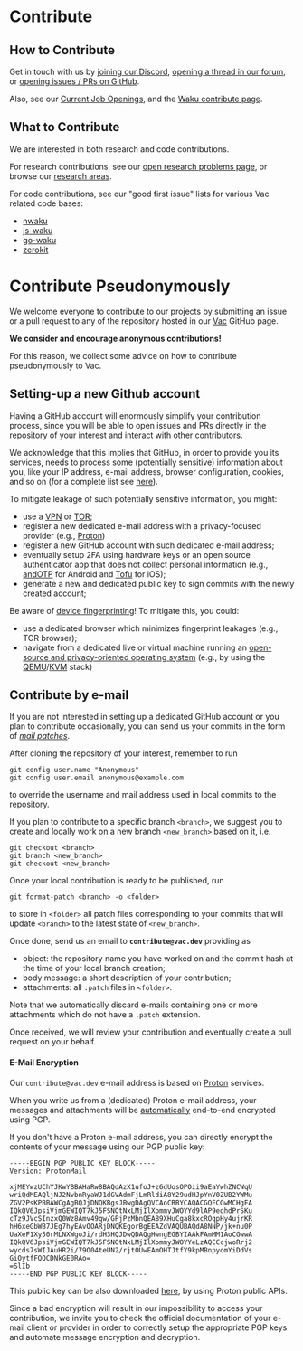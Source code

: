# Contribute

## How to Contribute

Get in touch with us by
[joining our Discord](https://discord.gg/PQFdubGt6d),
[opening a thread in our forum](https://forum.vac.dev/),
or [opening issues / PRs on GitHub](https://github.com/vacp2p).

Also, see our [Current Job Openings](https://jobs.status.im/?search=Vac),
and the [Waku contribute page](https://waku.org/contribute).

## What to Contribute

We are interested in both research and code contributions.

For research contributions,
see our [open research problems page](https://vac.dev/open-problems),
or browse our [research areas](https://vac.dev/research-areas).

For code contributions, see our "good first issue" lists for various Vac related code bases:

* [nwaku](https://github.com/status-im/nwaku/labels/good%20first%20issue)
* [js-waku](https://github.com/status-im/js-waku/labels/good%20first%20issue)
* [go-waku](https://github.com/status-im/go-waku/labels/good%20first%20issue)
* [zerokit](https://github.com/vacp2p/zerokit/labels/good%20first%20issue)

# Contribute Pseudonymously

We welcome everyone to contribute to our projects by submitting an issue or a pull request to any of the repository hosted in our [Vac](https://github.com/vacp2p) GitHub page.

**We consider and encourage anonymous contributions!**

For this reason, we collect some advice on how to contribute pseudonymously to Vac.

## Setting-up a new Github account

Having a GitHub account will enormously simplify your contribution process,
since you will be able to open issues and PRs directly in the repository of your interest and interact with other contributors. 

We acknowledge that this implies that GitHub, in order to provide you its services,
needs to process some (potentially sensitive) information about you, like your IP address, e-mail address, browser configuration, cookies, and so on
(for a complete list see [here](https://docs.github.com/en/site-policy/privacy-policies/github-privacy-statement#what-information-github-collects)).

To mitigate leakage of such potentially sensitive information, you might:

- use a [VPN](https://en.wikipedia.org/wiki/Virtual_private_network) or [TOR](https://www.torproject.org/);
- register a new dedicated e-mail address with a privacy-focused provider (e.g., [Proton](https://proton.me))
- register a new GitHub account with such dedicated e-mail address;
- eventually setup 2FA using hardware keys or an open source authenticator app that does not collect personal information
  (e.g., [andOTP](https://github.com/andOTP/andOTP) for Android and [Tofu](https://github.com/calleluks/Tofu) for iOS);
- generate a new and dedicated public key to sign commits with the newly created account;

Be aware of [device fingerprinting](https://en.wikipedia.org/wiki/Device_fingerprint)!
To mitigate this, you could:

- use a dedicated browser which minimizes fingerprint leakages (e.g., TOR browser);
- navigate from a dedicated live or virtual machine running an
  [open-source and privacy-oriented operating system](https://en.wikipedia.org/wiki/Security-focused_operating_system) (e.g., by using the [QEMU](https://github.com/qemu/qemu)/[KVM](https://www.linux-kvm.org) stack) 

## Contribute by e-mail

If you are not interested in setting up a dedicated GitHub account or you plan to contribute occasionally,
you can send us your commits in the form of [*mail patches*](https://git-scm.com/docs/git-format-patch).

After cloning the repository of your interest, remember to run

```
git config user.name "Anonymous"
git config user.email anonymous@example.com
```

to override the username and mail address used in local commits to the repository.

If you plan to contribute to a specific branch `<branch>`,
we suggest you to create and locally work on a new branch `<new_branch>` based on it, i.e. 

```
git checkout <branch>
git branch <new_branch>
git checkout <new_branch>
```

Once your local contribution is ready to be published, run

```
git format-patch <branch> -o <folder>
```

to store in `<folder>` all patch files corresponding to your commits that will update `<branch>` to the latest state of `<new_branch>`.

Once done, send us an email to **`contribute@vac.dev`** providing as
- object: the repository name you have worked on and the commit hash at the time of your local branch creation; 
- body message: a short description of your contribution; 
- attachments: all `.patch` files in `<folder>`.

Note that we automatically discard e-mails containing one or more attachments which do not have a `.patch` extension.

Once received, we will review your contribution and eventually create a pull request on your behalf.

#### E-Mail Encryption

Our `contribute@vac.dev` e-mail address is based on [Proton](https://proton.me) services.

When you write us from a (dedicated) Proton e-mail address, your messages and attachments will be [automatically](https://proton.me/support/how-to-use-pgp) end-to-end encrypted using PGP.

If you don't have a Proton e-mail address, you can directly encrypt the contents of your message using our PGP public key:

```
-----BEGIN PGP PUBLIC KEY BLOCK-----
Version: ProtonMail

xjMEYwzUChYJKwYBBAHaRw8BAQdAzX1ufoJ+z6dUosOPOii9aEaYwhZNCWqU
wriQdMEAQljNJ2NvbnRyaWJ1dGVAdmFjLmRldiA8Y29udHJpYnV0ZUB2YWMu
ZGV2PsKPBBAWCgAgBQJjDNQKBgsJBwgDAgQVCAoCBBYCAQACGQECGwMCHgEA
IQkQV6JpsiVjmGEWIQT7kJ5FSNOtNxLMjIlXommyJWOYYd9lAP9eqhdPrSKu
cTz9JVcSInzxQ0Wz8Amv49qw/GPjPzMbnQEA89XHuCga8kxcROqpHy4ujrKR
hH6xeGbWB7JEg7hyEAvOOARjDNQKEgorBgEEAZdVAQUBAQdA8NNP/jk+nu0P
UaXeF1Xy50rMLNXWgoJi/rdH3HQJDwQDAQgHwngEGBYIAAkFAmMM1AoCGwwA
IQkQV6JpsiVjmGEWIQT7kJ5FSNOtNxLMjIlXommyJWOYYeLzAQCCcjwoRrj2
wycds7sWIJAuHR2i/79O04teUN2/rjtOUwEAmOHTJtfY9kpMBnpyomYiDdVs
GiOytfFQQCDNkGE0RAo=
=SlIb
-----END PGP PUBLIC KEY BLOCK-----
```


This public key can be also downloaded [here](https://mail-api.proton.me/pks/lookup?op=get&search=contribute@vac.dev),
by using Proton public APIs.

Since a bad encryption will result in our impossibility to access your contribution,
we invite you to check the official documentation of your e-mail client or provider in order to correctly setup the appropriate PGP keys
and automate message encryption and decryption.
